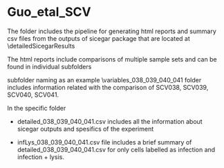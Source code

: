 # Guo_etal_SCV

The folder includes the pipeline for generating html reports and summary csv files from the outputs of sicegar package that are located at \detailedSicegarResults

The html reports include comparisons of multiple sample sets and can be found in individual subfolders

subfolder naming
as an example 
\variables_038_039_040_041  folder includes information related with the comparison of
SCV038, SCV039, SCV040, SCV041.

In the specific folder
* detailed_038_039_040_041.csv includes all the information about sicegar outputs and spesifics of the experiment

* infLys_038_039_040_041.csv file includes a brief summary of detailed_038_039_040_041.csv for only cells labelled as infection and infection + lysis.